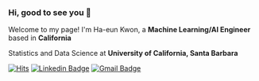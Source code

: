 ### Hi, good to see you 👋

Welcome to my page! 
I'm Ha-eun Kwon, a **Machine Learning/AI Engineer** based in **California**

Statistics and Data Science at **University of California, Santa Barbara**


[![Hits](https://hits.seeyoufarm.com/api/count/incr/badge.svg?url=https%3A%2F%2Fgithub.com%2Fhkwon327%2Fhit-counter&count_bg=%2379C83D&title_bg=%23555555&icon=&icon_color=%23E7E7E7&title=hits&edge_flat=false)](https://hits.seeyoufarm.com)
[![Linkedin Badge](https://img.shields.io/badge/-LinkedIn-blue?style=flat-square&logo=Linkedin&logoColor=white&link=https://www.linkedin.com/in/ha-eun-kwon/)](https://www.linkedin.com/in/ha-eun-kwon/)
[![Gmail Badge](https://img.shields.io/badge/Gmail-d14836?style=flat-square&logo=Gmail&logoColor=white&link=mailto:gkdms115@gmail.com)](mailto:gkdms115@gmail.com)
                                    
<!--
**hkwon327/hkwon327** is a ✨ _special_ ✨ repository because its `README.md` (this file) appears on your GitHub profile.

Here are some ideas to get you started:

- 🔭 I’m currently working on ...
- 🌱 I’m currently learning ...
- 👯 I’m looking to collaborate on ...
- 🤔 I’m looking for help with ...
- 💬 Ask me about ...
- 📫 How to reach me: ...
- 😄 Pronouns: ...
- ⚡ Fun fact: ...
-->
